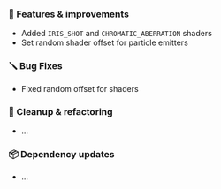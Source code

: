 ### 🚀 Features & improvements

- Added `IRIS_SHOT` and `CHROMATIC_ABERRATION` shaders
- Set random shader offset for particle emitters

### 🪛 Bug Fixes

- Fixed random offset for shaders

### 🧽 Cleanup & refactoring

- ...

### 📦 Dependency updates

- ...